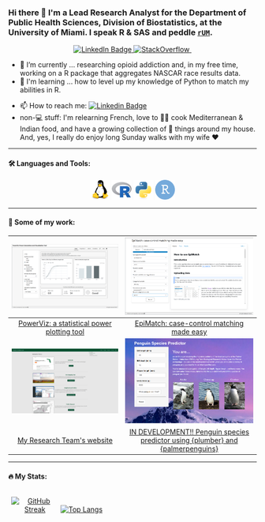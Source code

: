 ### Hi there 👋 I'm a Lead Research Analyst for the Department of Public Health Sciences, Division of Biostatistics, at the University of Miami. I speak R & SAS and peddle [`rUM`](https://cran.r-project.org/web/packages/rUM/index.html).

<div id="badges" align="center">
  <a href="https://www.linkedin.com/in/kyle-grealis-044030180/" target="_blank">
    <img 
      src="https://img.shields.io/badge/-kyleGrealis-blue?style=flat&logo=Linkedin&logoColor=white" 
      alt="LinkedIn Badge"
      style="height: 30px;"
    />
  </a>
  <a href="https://stackoverflow.com/users/17979043/kyleGrealis" target="_blank">
    <img
      src="https://img.shields.io/badge/-kyleGrealis-darkgreen?style=for-the-badge&logo=stackoverflow&logoColor=white"
      alt="StackOverflow"
      style="height: 30px;"
    />
  </a>
  <img 
    src="https://komarev.com/ghpvc/?username=kyleGrealis&style=flat-square&color=yellowgreen" 
    alt=""
    style="height: 30px;"
    >
  <!---
  <img
    src="https://komarev.com/ghpvc/?username=kyleGrealis&style=flat&color=yellowgreen"
    alt="GH-counter"
    style="height: 30px;"
    >
  -->
</div>


- 🔭 I’m currently ... researching opioid addiction and, in my free time, working on a R package that aggregates NASCAR race results data.
- 🌱 I'm learning ... how to level up my knowledge of Python to match my abilities in R. 
<!-- - ✍️ If you have suggestions that could improve my skillset, increase efficiency in my coding, or would like to collaborate please do not hesistate! -->
- 📫 How to reach me: [![Linkedin Badge](https://img.shields.io/badge/-kyleGrealis-blue?style=flat&logo=Linkedin&logoColor=white)]([your-linkedin-url](https://www.linkedin.com/in/kyle-grealis-044030180/))
- non-💻 stuff: I'm relearning French, love to 👨‍🍳 cook Mediterranean & Indian food, and have a growing collection of 🐸 things around my house. And, yes, I really do enjoy long Sunday walks with my wife ❤️


<hr>

#### 🛠️ Languages and Tools:
<div align="center">
  <img src="https://github.com/devicons/devicon/blob/master/icons/linux/linux-original.svg" title="linux" alt="linux" width="40"/>
  <img src="https://github.com/devicons/devicon/blob/master/icons/r/r-original.svg" title="R" alt="R" width="40"/>
  <img src="https://github.com/devicons/devicon/blob/master/icons/python/python-original.svg" title="Python" alt="Python" width="40"/>
  <img src="https://github.com/devicons/devicon/blob/master/icons/rstudio/rstudio-original.svg" title="VSCode" alt="vscode" width="40"/>
  
</div>

<hr>

#### 🚧 Some of my work:

| [![](https://github.com/kyleGrealis/kyleGrealis/blob/main/powerViz.png)](https://kyleGrealis.shinyapps.io/powerViz/) | [![](https://github.com/kyleGrealis/kyleGrealis/blob/main/epiMatch.png)](https://kyleGrealis.shinyapps.io/case-control-matching/) |
|:---:|:---:|
| [PowerViz: a statistical power plotting tool](https://kyleGrealis.shinyapps.io/powerViz/) | [EpiMatch: case-control matching made easy](https://kyleGrealis.shinyapps.io/case-control-matching/) |
| [![](https://github.com/kyleGrealis/kyleGrealis/blob/main/team_site.png)](https://kylegrealis.github.io/feaster-balise-lab/) | [![](https://github.com/kyleGrealis/kyleGrealis/blob/main/penguin-finder.png)](https://kyleGrealis.shinyapps.io/penguin-finder/) |
| [My Research Team's website](https://kylegrealis.github.io/feaster-balise-lab/) | [IN DEVELOPMENT!! Penguin species predictor using {plumber} and {palmerpenguins}](https://kyleGrealis.shinyapps.io/penguin-finder/) |
<hr>


#### 🔥 My Stats:
<div style="display: inline-block;" align="center">
  
  <span style="display: inherit; max-width: 49%; margin: auto;">

  [![GitHub Streak](http://github-readme-streak-stats.herokuapp.com?user=kyleGrealis&theme=dark&background=000000)](https://git.io/streak-stats)
    
  </span>


  <span  style="display: inherit; max-width: 49%; margin: auto;">
    
  [![Top Langs](https://github-readme-stats.vercel.app/api/top-langs/?username=kyleGrealis&layout=compact&theme=vision-friendly-dark)](https://github.com/anuraghazra/github-readme-stats)

  </span>
</div>
